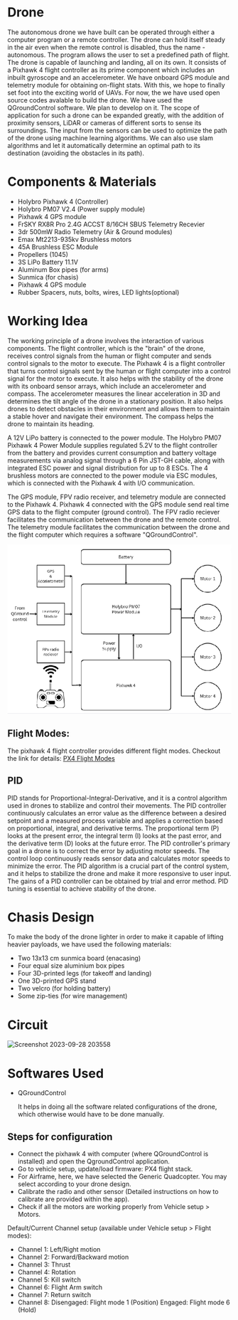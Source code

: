 # Drone

The autonomous drone we have built can be operated through either a computer program or a remote controller. The drone can hold itself steady in the air even when the remote control is disabled, thus the name - autonomous. The program allows the user to set a predefined path of flight. The drone is capable of launching and landing, all on its own. It consists of a Pixhawk 4 flight controller as its prime component which includes an inbuilt gyroscope and an accelerometer. We have onboard GPS module and telemetry module for obtaining on-flight stats. With this, we hope to finally set foot into the exciting world of UAVs.
For now, the we have used open source codes avalable to build the drone. We have used the QGroundControl software. We plan to develop on it. The scope of application for such a drone can be expanded greatly, with the addition of proximity sensors, LiDAR or cameras of different sorts to sense its surroundings. The input from the sensors can be used to optimize the path of the drone using machine learning algorithms. We can also use slam algorithms and let it automatically determine an optimal path to its destination (avoiding the obstacles in its path).

# Components & Materials

- Holybro Pixhawk 4 (Controller)
- Holybro PM07 V2.4 (Power supply module)
- Pixhawk 4 GPS module
- FrSKY RX8R Pro 2.4G ACCST 8/16CH SBUS Telemetry Recevier
- 3dr 500mW Radio Telemetry (Air & Ground modules)
- Emax Mt2213-935kv Brushless motors
- 45A Brushless ESC Module
- Propellers (1045)
- 3S LiPo Battery 11.1V
- Aluminum Box pipes (for arms)
- Sunmica (for chasis)
- Pixhawk 4 GPS module
- Rubber Spacers, nuts, bolts, wires, LED lights(optional)

# Working Idea

The working principle of a drone involves the interaction of various components. The flight controller, which is the "brain" of the drone, receives control signals from the human or flight computer and sends control signals to the motor to execute. The Pixhawk 4 is a flight controller that turns control signals sent by the human or flight computer into a control signal for the motor to execute. It also helps with the stability of the drone with its onboard sensor arrays, which include an accelerometer and compass. The accelerometer measures the linear acceleration in 3D and determines the tilt angle of the drone in a stationary position. It also helps drones to detect obstacles in their environment and allows them to maintain a stable hover and navigate their environment. The compass helps the drone to maintain its heading.

A 12V LiPo battery is connected to the power module. The Holybro PM07 Pixhawk 4 Power Module supplies regulated 5.2V to the flight controller from the battery and provides current consumption and battery voltage measurements via analog signal through a 6 Pin JST-GH cable, along with integrated ESC power and signal distribution for up to 8 ESCs. The 4 brushless motors are connected to the power module via ESC modules, which is connected with the Pixhawk 4 with I/O communication.

The GPS module, FPV radio receiver, and telemetry module are connected to the Pixhawk 4. Pixhawk 4 connected with the GPS module send real time GPS data to the flight computer (ground control). The FPV radio reciever facilitates the communication between the drone and the remote control. The telemetry module facilitates the communication between the drone and the flight computer which requires a software "QGroundControl".

![Image](https://github.com/Sandipan04/Drone/blob/main/Screenshot_20231113_194938.png?raw=true)

## Flight Modes:

The pixhawk 4 flight controller provides different flight modes. Checkout the link for details: [PX4 Flight Modes](https://docs.px4.io/main/en/flight_modes/)

## PID

PID stands for Proportional-Integral-Derivative, and it is a control algorithm used in drones to stabilize and control their movements. The PID controller continuously calculates an error value as the difference between a desired setpoint and a measured process variable and applies a correction based on proportional, integral, and derivative terms. The proportional term (P) looks at the present error, the integral term (I) looks at the past error, and the derivative term (D) looks at the future error. The PID controller's primary goal in a drone is to correct the error by adjusting motor speeds. The control loop continuously reads sensor data and calculates motor speeds to minimize the error. The PID algorithm is a crucial part of the control system, and it helps to stabilize the drone and make it more responsive to user input. The gains of a PID controller can be obtained by trial and error method. PID tuning is essential to achieve stability of the drone.

# Chasis Design

To make the body of the drone lighter in order to make it capable of lifting heavier payloads, we have used the following materials:
- Two 13x13 cm sunmica board (enacasing)
- Four equal size aluminium box pipes
- Four 3D-printed legs (for takeoff and landing)
- One 3D-printed GPS stand
- Two velcro (for holding battery)
- Some zip-ties (for wire management)

# Circuit

![Screenshot 2023-09-28 203558](https://github.com/CodeScythe0/Drone/assets/115811767/f2d5933e-f747-4cd8-8f19-c0e8a2d6675e)

# Softwares Used

- QGroundControl
  
  It helps in doing all the software related configurations of the drone, which otherwise would have to be done manually.

## Steps for configuration

- Connect the pixhawk 4 with computer (where QGroundControl is installed) and open the QgroundControl application.
- Go to vehicle setup, update/load firmware: PX4 flight stack.
- For Airframe, here, we have selected the Generic Quadcopter. You may select according to your drone design.
- Calibrate the radio and other sensor (Detailed instructions on how to calibrate are provided within the app).
- Check if all the motors are working properly from Vehicle setup > Motors.

Default/Current Channel setup (available under Vehicle setup > Flight modes):
+ Channel 1: Left/Right motion
+ Channel 2: Forward/Backward motion
+ Channel 3: Thrust
+ Channel 4: Rotation
+ Channel 5: Kill switch
+ Channel 6: Flight Arm switch
+ Channel 7: Return switch
+ Channel 8: Disengaged: Flight mode 1 (Position)
             Engaged: Flight mode 6 (Hold)
